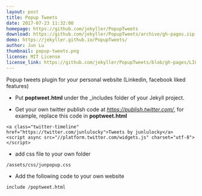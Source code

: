 ```yaml
---
layout: post
title: Popup Tweets
date: 2017-07-23 11:32:00
homepage: https://github.com/jekyller/PopupTweets
download: https://github.com/jekyller/PopupTweets/archive/gh-pages.zip
demo: https://jekyller.github.io/PopupTweets/
author: Jun Lu
thumbnail: popup-tweets.png
license: MIT License
license_link: https://github.com/jekyller/PopupTweets/blob/gh-pages/LICENSE
---
```




Popup tweets plugin for your personal website (Linkedin, facebook liked features)

- Put **poptweet.html** under the _includes folder of your Jekyll project.

- Get your own twitter publish code at *https://publish.twitter.com/*, for example, replace this code in **poptweet.html**

```
<a class="twitter-timeline" href="https://twitter.com/junlulocky">Tweets by junlulocky</a> 
<script async src="//platform.twitter.com/widgets.js" charset="utf-8"></script>
```

- add css file to your own folder

```
/assets/css/junpopup.css
```
    
- Add the following code to your own website

```
include /poptweet.html 
```


